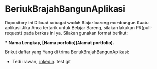 # BeriukBrajahBangunAplikasi

Repository ini Di buat sebagai wadah Blajar bareng membangun Suatu aplikasi.Jika Anda tertarik untuk Belajar Bareng, silakan lakukan PR(pull-request) pada berkas ini ya. Silakan gunakan format berikut:


**\* Nama Lengkap, [Nama porfolio](Alamat portfolio).**

Brikut daftar yang Yang di trima BeriukBrajahBangunAplikasi:

* Tedi irawan, [linkedin](https://www.linkedin.com/in/tedi-irawan-550196179/).
test git




